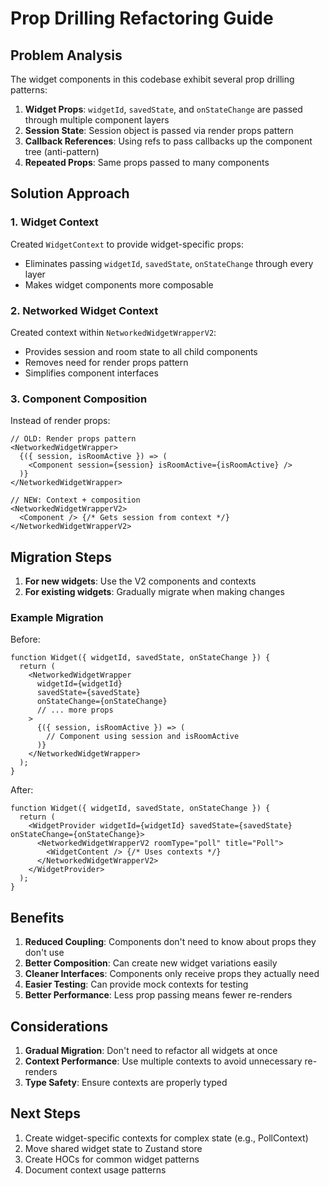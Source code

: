 # Prop Drilling Refactoring Guide

## Problem Analysis

The widget components in this codebase exhibit several prop drilling patterns:

1. **Widget Props**: `widgetId`, `savedState`, and `onStateChange` are passed through multiple component layers
2. **Session State**: Session object is passed via render props pattern
3. **Callback References**: Using refs to pass callbacks up the component tree (anti-pattern)
4. **Repeated Props**: Same props passed to many components

## Solution Approach

### 1. Widget Context

Created `WidgetContext` to provide widget-specific props:
- Eliminates passing `widgetId`, `savedState`, `onStateChange` through every layer
- Makes widget components more composable

### 2. Networked Widget Context

Created context within `NetworkedWidgetWrapperV2`:
- Provides session and room state to all child components
- Removes need for render props pattern
- Simplifies component interfaces

### 3. Component Composition

Instead of render props:
```tsx
// OLD: Render props pattern
<NetworkedWidgetWrapper>
  {({ session, isRoomActive }) => (
    <Component session={session} isRoomActive={isRoomActive} />
  )}
</NetworkedWidgetWrapper>

// NEW: Context + composition
<NetworkedWidgetWrapperV2>
  <Component /> {/* Gets session from context */}
</NetworkedWidgetWrapperV2>
```

## Migration Steps

1. **For new widgets**: Use the V2 components and contexts
2. **For existing widgets**: Gradually migrate when making changes

### Example Migration

Before:
```tsx
function Widget({ widgetId, savedState, onStateChange }) {
  return (
    <NetworkedWidgetWrapper
      widgetId={widgetId}
      savedState={savedState}
      onStateChange={onStateChange}
      // ... more props
    >
      {({ session, isRoomActive }) => (
        // Component using session and isRoomActive
      )}
    </NetworkedWidgetWrapper>
  );
}
```

After:
```tsx
function Widget({ widgetId, savedState, onStateChange }) {
  return (
    <WidgetProvider widgetId={widgetId} savedState={savedState} onStateChange={onStateChange}>
      <NetworkedWidgetWrapperV2 roomType="poll" title="Poll">
        <WidgetContent /> {/* Uses contexts */}
      </NetworkedWidgetWrapperV2>
    </WidgetProvider>
  );
}
```

## Benefits

1. **Reduced Coupling**: Components don't need to know about props they don't use
2. **Better Composition**: Can create new widget variations easily
3. **Cleaner Interfaces**: Components only receive props they actually need
4. **Easier Testing**: Can provide mock contexts for testing
5. **Better Performance**: Less prop passing means fewer re-renders

## Considerations

1. **Gradual Migration**: Don't need to refactor all widgets at once
2. **Context Performance**: Use multiple contexts to avoid unnecessary re-renders
3. **Type Safety**: Ensure contexts are properly typed

## Next Steps

1. Create widget-specific contexts for complex state (e.g., PollContext)
2. Move shared widget state to Zustand store
3. Create HOCs for common widget patterns
4. Document context usage patterns